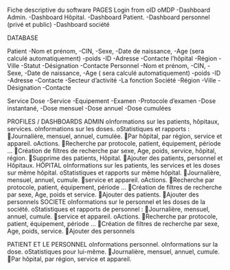 


Fiche descriptive du software
PAGES
Login from
oID
oMDP
	-Dashboard Admin.
-Dashboard Hôpital.
-Dashboard Patient.
-Dashboard personnel (privé et public)
-Dashboard société

DATABASE 

Patient
-Nom et prénom,
-CIN,
-Sexe,
-Date de naissance,
-Age (sera calculé automatiquement)
-poids
-ID
-Adresse
-Contacte
l’hôpital
-Région
-Ville
-Statut 
-Désignation
-Contacte
Personnel
-Nom et prénom,
-CIN,
-Sexe,
-Date de naissance,
-Age ( sera calculé automatiquement)
-poids
-ID
-Adresse
-Contacte
-Secteur d’activité
-La fonction 
Société
-Région
-Ville
-Désignation
-Contacte
 







Service	Dose
-Service
-Equipement
-Examen
-Protocole d’examen	-Dose instantané,
-Dose mensuel
-Dose annuel
-Dose cumulées






PROFILES / DASHBOARDS
ADMIN
oInformations sur les patients, hôpitaux, services.
oInformations sur les doses.
oStatistiques et rapports :
Journalière, mensuel, annuel, cumulée.
Par hôpital, par région, service et appareil.
oActions.
Recherche par protocole, patient, équipement, période ...
Création de filtres de recherche par sexe, Age, poids, service, hôpital, région.
Supprime des patients, Hôpital.
Ajouter des patients, personnel et Hôpitaux.
HÔPITAL
oInformations sur les patients, les services et les doses sur même hôpital.
oStatistiques et rapports sur même hôpital.
Journalière, mensuel, annuel, cumule.
service et appareil.
oActions.
Recherche par protocole, patient, équipement, période ...
Création de filtres de recherche par sexe, Age, poids et service.
Ajouter des patients.
Ajouter des personnels
SOCIETE
oInformations sur le personnel et les doses de la société.
oStatistiques et rapports de personnel :
Journalière, mensuel, annuel, cumule.
service et appareil.
oActions.
Recherche par protocole, patient, équipement, période ...
Création de filtres de recherche par sexe, Age, poids, service.
Ajouter des personnels

PATIENT ET LE PERSONNEL
oInformations personnel.
oInformations sur la dose.
oStatistiques pour lui-même.
Journalière, mensuel, annuel, cumule.
Par hôpital, par région, service et appareil.



